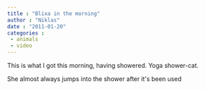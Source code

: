 ```yaml
---
title : "Blixa in the morning"
author : "Niklas"
date : "2011-01-20"
categories : 
 - animals
 - video
---
```


This is what I got this morning, having showered. Yoga shower-cat.

She almost always jumps into the shower after it's been used
